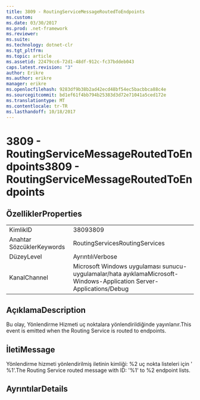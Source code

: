 ```yaml
---
title: 3809 - RoutingServiceMessageRoutedToEndpoints
ms.custom: 
ms.date: 03/30/2017
ms.prod: .net-framework
ms.reviewer: 
ms.suite: 
ms.technology: dotnet-clr
ms.tgt_pltfrm: 
ms.topic: article
ms.assetid: 22479cc6-72d1-48df-912c-fc37bddeb043
caps.latest.revision: "3"
author: Erikre
ms.author: erikre
manager: erikre
ms.openlocfilehash: 9283df9b38b2ad42ecd48bf54ec5bacbbca88c4e
ms.sourcegitcommit: bd1ef61f4bb794b25383d3d72e71041a5ced172e
ms.translationtype: MT
ms.contentlocale: tr-TR
ms.lasthandoff: 10/18/2017
---
```

# <a name="3809---routingservicemessageroutedtoendpoints"></a><span data-ttu-id="c6cd4-102">3809 - RoutingServiceMessageRoutedToEndpoints</span><span class="sxs-lookup"><span data-stu-id="c6cd4-102">3809 - RoutingServiceMessageRoutedToEndpoints</span></span>
## <a name="properties"></a><span data-ttu-id="c6cd4-103">Özellikler</span><span class="sxs-lookup"><span data-stu-id="c6cd4-103">Properties</span></span>  
  
|||  
|-|-|  
|<span data-ttu-id="c6cd4-104">Kimlik</span><span class="sxs-lookup"><span data-stu-id="c6cd4-104">ID</span></span>|<span data-ttu-id="c6cd4-105">3809</span><span class="sxs-lookup"><span data-stu-id="c6cd4-105">3809</span></span>|  
|<span data-ttu-id="c6cd4-106">Anahtar Sözcükler</span><span class="sxs-lookup"><span data-stu-id="c6cd4-106">Keywords</span></span>|<span data-ttu-id="c6cd4-107">RoutingServices</span><span class="sxs-lookup"><span data-stu-id="c6cd4-107">RoutingServices</span></span>|  
|<span data-ttu-id="c6cd4-108">Düzey</span><span class="sxs-lookup"><span data-stu-id="c6cd4-108">Level</span></span>|<span data-ttu-id="c6cd4-109">Ayrıntılı</span><span class="sxs-lookup"><span data-stu-id="c6cd4-109">Verbose</span></span>|  
|<span data-ttu-id="c6cd4-110">Kanal</span><span class="sxs-lookup"><span data-stu-id="c6cd4-110">Channel</span></span>|<span data-ttu-id="c6cd4-111">Microsoft Windows uygulaması sunucu-uygulamalar/hata ayıklama</span><span class="sxs-lookup"><span data-stu-id="c6cd4-111">Microsoft-Windows-Application Server-Applications/Debug</span></span>|  
  
## <a name="description"></a><span data-ttu-id="c6cd4-112">Açıklama</span><span class="sxs-lookup"><span data-stu-id="c6cd4-112">Description</span></span>  
 <span data-ttu-id="c6cd4-113">Bu olay, Yönlendirme Hizmeti uç noktalara yönlendirildiğinde yayınlanır.</span><span class="sxs-lookup"><span data-stu-id="c6cd4-113">This event is emitted when the Routing Service is routed to endpoints.</span></span>  
  
## <a name="message"></a><span data-ttu-id="c6cd4-114">İleti</span><span class="sxs-lookup"><span data-stu-id="c6cd4-114">Message</span></span>  
 <span data-ttu-id="c6cd4-115">Yönlendirme hizmeti yönlendirilmiş iletinin kimliği: %2 uç nokta listeleri için ' %1'.</span><span class="sxs-lookup"><span data-stu-id="c6cd4-115">The Routing Service routed message with ID: '%1' to %2 endpoint lists.</span></span>  
  
## <a name="details"></a><span data-ttu-id="c6cd4-116">Ayrıntılar</span><span class="sxs-lookup"><span data-stu-id="c6cd4-116">Details</span></span>
